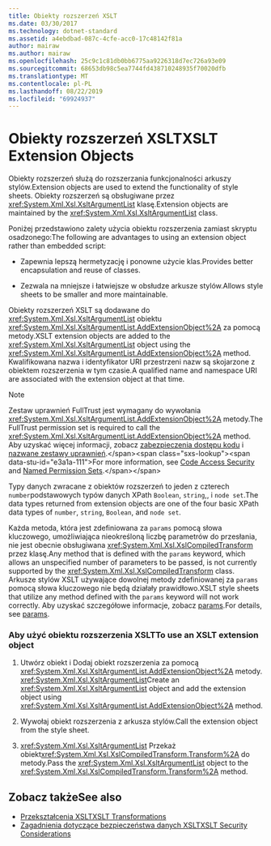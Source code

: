 ```yaml
---
title: Obiekty rozszerzeń XSLT
ms.date: 03/30/2017
ms.technology: dotnet-standard
ms.assetid: a4ebdbad-087c-4cfe-acc0-17c48142f81a
author: mairaw
ms.author: mairaw
ms.openlocfilehash: 25c9c1c81db0bb6775aa9226318d7ec726a93e09
ms.sourcegitcommit: 68653db98c5ea7744fd438710248935f70020dfb
ms.translationtype: MT
ms.contentlocale: pl-PL
ms.lasthandoff: 08/22/2019
ms.locfileid: "69924937"
---
```

# <a name="xslt-extension-objects"></a><span data-ttu-id="e3a1a-102">Obiekty rozszerzeń XSLT</span><span class="sxs-lookup"><span data-stu-id="e3a1a-102">XSLT Extension Objects</span></span>
<span data-ttu-id="e3a1a-103">Obiekty rozszerzeń służą do rozszerzania funkcjonalności arkuszy stylów.</span><span class="sxs-lookup"><span data-stu-id="e3a1a-103">Extension objects are used to extend the functionality of style sheets.</span></span> <span data-ttu-id="e3a1a-104">Obiekty rozszerzeń są obsługiwane przez <xref:System.Xml.Xsl.XsltArgumentList> klasę.</span><span class="sxs-lookup"><span data-stu-id="e3a1a-104">Extension objects are maintained by the <xref:System.Xml.Xsl.XsltArgumentList> class.</span></span>  
  
 <span data-ttu-id="e3a1a-105">Poniżej przedstawiono zalety użycia obiektu rozszerzenia zamiast skryptu osadzonego:</span><span class="sxs-lookup"><span data-stu-id="e3a1a-105">The following are advantages to using an extension object rather than embedded script:</span></span>  
  
- <span data-ttu-id="e3a1a-106">Zapewnia lepszą hermetyzację i ponowne użycie klas.</span><span class="sxs-lookup"><span data-stu-id="e3a1a-106">Provides better encapsulation and reuse of classes.</span></span>  
  
- <span data-ttu-id="e3a1a-107">Zezwala na mniejsze i łatwiejsze w obsłudze arkusze stylów.</span><span class="sxs-lookup"><span data-stu-id="e3a1a-107">Allows style sheets to be smaller and more maintainable.</span></span>  
  
 <span data-ttu-id="e3a1a-108">Obiekty rozszerzeń XSLT są dodawane do <xref:System.Xml.Xsl.XsltArgumentList> obiektu <xref:System.Xml.Xsl.XsltArgumentList.AddExtensionObject%2A> za pomocą metody.</span><span class="sxs-lookup"><span data-stu-id="e3a1a-108">XSLT extension objects are added to the <xref:System.Xml.Xsl.XsltArgumentList> object using the <xref:System.Xml.Xsl.XsltArgumentList.AddExtensionObject%2A> method.</span></span> <span data-ttu-id="e3a1a-109">Kwalifikowana nazwa i identyfikator URI przestrzeni nazw są skojarzone z obiektem rozszerzenia w tym czasie.</span><span class="sxs-lookup"><span data-stu-id="e3a1a-109">A qualified name and namespace URI are associated with the extension object at that time.</span></span>  
  
> [!NOTE]
> <span data-ttu-id="e3a1a-110">Zestaw uprawnień FullTrust jest wymagany do wywołania <xref:System.Xml.Xsl.XsltArgumentList.AddExtensionObject%2A> metody.</span><span class="sxs-lookup"><span data-stu-id="e3a1a-110">The FullTrust permission set is required to call the <xref:System.Xml.Xsl.XsltArgumentList.AddExtensionObject%2A> method.</span></span> <span data-ttu-id="e3a1a-111">Aby uzyskać więcej informacji, zobacz [zabezpieczenia dostępu kodu](../../../../docs/framework/misc/code-access-security.md) i [nazwane zestawy uprawnień](https://docs.microsoft.com/previous-versions/dotnet/netframework-4.0/4652tyx7(v=vs.100)).</span><span class="sxs-lookup"><span data-stu-id="e3a1a-111">For more information, see [Code Access Security](../../../../docs/framework/misc/code-access-security.md) and [Named Permission Sets](https://docs.microsoft.com/previous-versions/dotnet/netframework-4.0/4652tyx7(v=vs.100)).</span></span>  
  
 <span data-ttu-id="e3a1a-112">Typy danych zwracane z obiektów rozszerzeń to jeden z czterech `number`podstawowych typów danych XPath `Boolean`, `string`,, i `node set`.</span><span class="sxs-lookup"><span data-stu-id="e3a1a-112">The data types returned from extension objects are one of the four basic XPath data types of `number`, `string`, `Boolean`, and `node set`.</span></span>  
  
 <span data-ttu-id="e3a1a-113">Każda metoda, która jest zdefiniowana za `params` pomocą słowa kluczowego, umożliwiająca nieokreśloną liczbę parametrów do przesłania, nie jest obecnie obsługiwana <xref:System.Xml.Xsl.XslCompiledTransform> przez klasę.</span><span class="sxs-lookup"><span data-stu-id="e3a1a-113">Any method that is defined with the `params` keyword, which allows an unspecified number of parameters to be passed, is not currently supported by the <xref:System.Xml.Xsl.XslCompiledTransform> class.</span></span> <span data-ttu-id="e3a1a-114">Arkusze stylów XSLT używające dowolnej metody zdefiniowanej za `params` pomocą słowa kluczowego nie będą działały prawidłowo.</span><span class="sxs-lookup"><span data-stu-id="e3a1a-114">XSLT style sheets that utilize any method defined with the `params` keyword will not work correctly.</span></span> <span data-ttu-id="e3a1a-115">Aby uzyskać szczegółowe informacje, zobacz [params](../../../csharp/language-reference/keywords/params.md).</span><span class="sxs-lookup"><span data-stu-id="e3a1a-115">For details, see [params](../../../csharp/language-reference/keywords/params.md).</span></span>  
  
### <a name="to-use-an-xslt-extension-object"></a><span data-ttu-id="e3a1a-116">Aby użyć obiektu rozszerzenia XSLT</span><span class="sxs-lookup"><span data-stu-id="e3a1a-116">To use an XSLT extension object</span></span>  
  
1. <span data-ttu-id="e3a1a-117">Utwórz obiekt i Dodaj obiekt rozszerzenia za pomocą <xref:System.Xml.Xsl.XsltArgumentList.AddExtensionObject%2A> metody. <xref:System.Xml.Xsl.XsltArgumentList></span><span class="sxs-lookup"><span data-stu-id="e3a1a-117">Create an <xref:System.Xml.Xsl.XsltArgumentList> object and add the extension object using <xref:System.Xml.Xsl.XsltArgumentList.AddExtensionObject%2A> method.</span></span>  
  
2. <span data-ttu-id="e3a1a-118">Wywołaj obiekt rozszerzenia z arkusza stylów.</span><span class="sxs-lookup"><span data-stu-id="e3a1a-118">Call the extension object from the style sheet.</span></span>  
  
3. <span data-ttu-id="e3a1a-119"><xref:System.Xml.Xsl.XsltArgumentList> Przekaż obiekt<xref:System.Xml.Xsl.XslCompiledTransform.Transform%2A> do metody.</span><span class="sxs-lookup"><span data-stu-id="e3a1a-119">Pass the <xref:System.Xml.Xsl.XsltArgumentList> object to the <xref:System.Xml.Xsl.XslCompiledTransform.Transform%2A> method.</span></span>  
  
## <a name="see-also"></a><span data-ttu-id="e3a1a-120">Zobacz także</span><span class="sxs-lookup"><span data-stu-id="e3a1a-120">See also</span></span>

- [<span data-ttu-id="e3a1a-121">Przekształcenia XSLT</span><span class="sxs-lookup"><span data-stu-id="e3a1a-121">XSLT Transformations</span></span>](../../../../docs/standard/data/xml/xslt-transformations.md)
- [<span data-ttu-id="e3a1a-122">Zagadnienia dotyczące bezpieczeństwa danych XSLT</span><span class="sxs-lookup"><span data-stu-id="e3a1a-122">XSLT Security Considerations</span></span>](../../../../docs/standard/data/xml/xslt-security-considerations.md)
